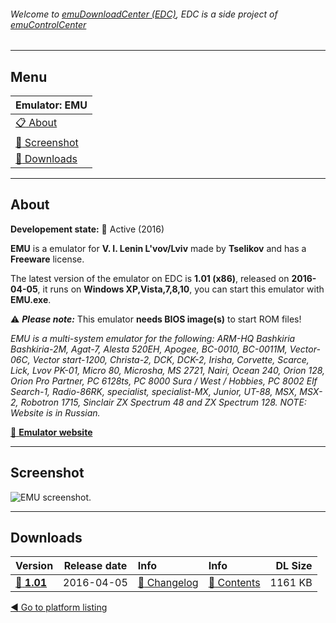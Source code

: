 ###### Welcome to [emuDownloadCenter (EDC)](https://github.com/PhoenixInteractiveNL/emuDownloadCenter/wiki/), EDC is a side project of [emuControlCenter](https://github.com/PhoenixInteractiveNL/emuControlCenter/wiki/)
***
## Menu
| **Emulator: EMU** |
|:---------|
| [:clipboard: About](#about) |
| [:sunrise: Screenshot](#screenshot) |
| [:floppy_disk: Downloads](#downloads) |
***
## About
**Developement state:** :large_blue_circle: Active (2016)

**EMU** is a emulator for **V. I. Lenin L'vov/Lviv** made by **Tselikov** and has a **Freeware** license.

The latest version of the emulator on EDC is **1.01 (x86)**, released on **2016-04-05**, it runs on **Windows XP,Vista,7,8,10**, you can start this emulator with **EMU.exe**.

:warning: _**Please note:**_ This emulator **needs BIOS image(s)** to start ROM files!

_EMU is a multi-system emulator for the following: ARM-HQ Bashkiria Bashkiria-2M, Agat-7, Alesta 520EH, Apogee, BC-0010, BC-0011M, Vector-06C, Vector start-1200, Christa-2, DCK, DCK-2, Irisha, Corvette, Scarce, Lick, Lvov PK-01, Micro 80, Microsha, MS 2721, Nairi, Ocean 240, Orion 128, Orion Pro Partner, PC 6128ts, PC 8000 Sura / West / Hobbies, PC 8002 Elf Search-1, Radio-86RK, specialist, specialist-MX, Junior, UT-88, MSX, MSX-2, Robotron 1715, Sinclair ZX Spectrum 48 and ZX Spectrum 128. NOTE: Website is in Russian._

[:link: **Emulator website**](http://bashkiria-2m.narod.ru/)
***
## Screenshot
![](https://raw.githubusercontent.com/PhoenixInteractiveNL/emuDownloadCenter/master/hooks/emu/emulator_screenshot_01.jpg "EMU screenshot.")
***
## Downloads
| Version  | Release date  | Info       | Info       | DL Size    |
|:---------|:-------------:|:-----------|:-----------|-----------:|
| [:floppy_disk: **1.01**](https://github.com/PhoenixInteractiveNL/edc-repo0005/raw/master/emu/1.01.7z) | 2016-04-05 | [:page_facing_up: Changelog](https://github.com/PhoenixInteractiveNL/edc-repo0005/blob/master/emu/1.01_changelog.txt) | [:mag_right: Contents](https://github.com/PhoenixInteractiveNL/edc-repo0005/blob/master/emu/1.01_contents.txt) | 1161 KB |

[:arrow_backward: Go to platform listing](https://github.com/PhoenixInteractiveNL/emuDownloadCenter/wiki/EDC-Platform-List)
